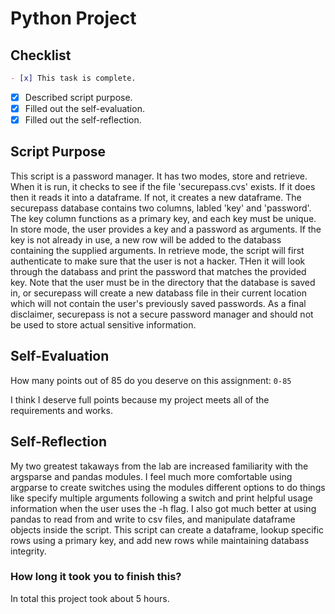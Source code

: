# Python Project

## Checklist

```md
- [x] This task is complete.
```

- [x] Described script purpose.
- [x] Filled out the self-evaluation.
- [x] Filled out the self-reflection.

## Script Purpose

This script is a password manager. It has two modes, store and retrieve. When it is run, it checks to see if the file 'securepass.cvs' exists. If it does then it reads it into a dataframe. If not, it creates a new dataframe. The securepass database contains two columns, labled 'key' and 'password'. The key column functions as a primary key, and each key must be unique. In store mode, the user provides a key and a password as arguments. If the key is not already in use, a new row will be added to the databass containing the supplied arguments. In retrieve mode, the script will first authenticate to make sure that the user is not a hacker. THen it will look through the databass and print the password that matches the provided key. Note that the user must be in the directory that the database is saved in, or securepass will create a new databass file in their current location which will not contain the user's previously saved passwords. As a final disclaimer, securepass is not a secure password manager and should not be used to store actual sensitive information.

## Self-Evaluation

How many points out of 85 do you deserve on this assignment: `0-85`

I think I deserve full points because my project meets all of the requirements and works.

## Self-Reflection
<!-- What did you learn that you found interesting -->

My two greatest takaways from the lab are increased familiarity with the argsparse and pandas modules. I feel much more comfortable using argparse to create switches using the modules different options to do things like specify multiple arguments following a switch and print helpful usage information when the user uses the -h flag. I also got much better at using pandas to read from and write to csv files, and manipulate dataframe objects inside the script. This script can create a dataframe, lookup specific rows using a primary key, and add new rows while maintaining databass integrity. 
### How long it took you to finish this?

In total this project took about 5 hours.
